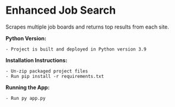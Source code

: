 Enhanced Job Search
=======================
Scrapes multiple job boards and returns top results from each site.

**Python Version:**

    - Project is built and deployed in Python version 3.9

**Installation Instructions:**

    - Un-zip packaged project files
    - Run pip install -r requirements.txt

**Running the App:**

    - Run py app.py